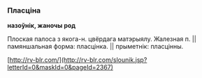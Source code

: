 ### Пласціна
**назоўнік, жаночы род**

Плоская палоса з якога-н. цвёрдага матэрыялу. Жалезная п. || памяншальная форма: пласцінка. || прыметнік: пласцінны.

<a rel="author">[http://rv-blr.com/](http://rv-blr.com/slounik.jsp?letterId=0&maskId=0&pageId=2367)</a>
